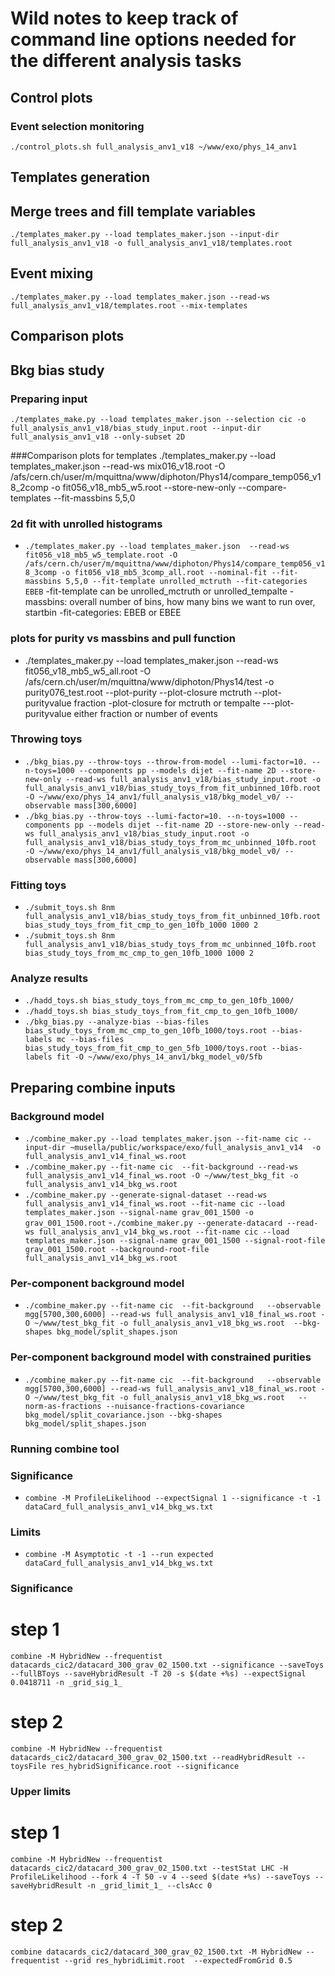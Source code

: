 # Wild notes to keep track of command line options needed for the different analysis tasks

## Control plots

### Event selection monitoring
`./control_plots.sh full_analysis_anv1_v18 ~/www/exo/phys_14_anv1`

## Templates generation

## Merge trees and fill template variables
`./templates_maker.py --load templates_maker.json --input-dir full_analysis_anv1_v18 -o full_analysis_anv1_v18/templates.root`

## Event mixing
`./templates_maker.py --load templates_maker.json --read-ws full_analysis_anv1_v18/templates.root --mix-templates`

## Comparison plots


## Bkg bias study

### Preparing input
`./templates_make.py --load templates_maker.json --selection cic -o full_analysis_anv1_v18/bias_study_input.root --input-dir full_analysis_anv1_v18 --only-subset 2D`

###Comparison plots for templates
./templates_maker.py --load templates_maker.json  --read-ws mix016_v18.root -O /afs/cern.ch/user/m/mquittna/www/diphoton/Phys14/compare_temp056_v18_2comp -o fit056_v18_mb5_w5.root  --store-new-only --compare-templates --fit-massbins 5,5,0

### 2d fit with unrolled histograms
- `./templates_maker.py --load templates_maker.json  --read-ws fit056_v18_mb5_w5_template.root -O /afs/cern.ch/user/m/mquittna/www/diphoton/Phys14/compare_temp056_v18_3comp -o fit056_v18_mb5_3comp_all.root --nominal-fit --fit-massbins 5,5,0 --fit-template unrolled_mctruth --fit-categories EBEB`
-fit-template can be unrolled_mctruth or unrolled_tempalte
-massbins: overall number of bins, how many bins we want to run over, startbin
-fit-categories: EBEB or EBEE

### plots for purity vs massbins and pull function
- ./templates_maker.py --load templates_maker.json  --read-ws fit056_v18_mb5_w5_all.root -O /afs/cern.ch/user/m/mquittna/www/diphoton/Phys14/test -o purity076_test.root --plot-purity --plot-closure mctruth --plot-purityvalue fraction
-plot-closure for mctruth or tempalte
---plot-purityvalue either fraction or number of events

### Throwing toys
- `./bkg_bias.py --throw-toys --throw-from-model --lumi-factor=10. --n-toys=1000 --components pp --models dijet --fit-name 2D --store-new-only --read-ws full_analysis_anv1_v18/bias_study_input.root -o full_analysis_anv1_v18/bias_study_toys_from_fit_unbinned_10fb.root  -O ~/www/exo/phys_14_anv1/full_analysis_v18/bkg_model_v0/ --observable mass[300,6000]`
- `./bkg_bias.py --throw-toys --lumi-factor=10. --n-toys=1000 --components pp --models dijet --fit-name 2D --store-new-only --read-ws full_analysis_anv1_v18/bias_study_input.root -o full_analysis_anv1_v18/bias_study_toys_from_mc_unbinned_10fb.root  -O ~/www/exo/phys_14_anv1/full_analysis_v18/bkg_model_v0/ --observable mass[300,6000]`

### Fitting toys
- `./submit_toys.sh 8nm full_analysis_anv1_v18/bias_study_toys_from_fit_unbinned_10fb.root bias_study_toys_from_fit_cmp_to_gen_10fb_1000 1000 2`
- `./submit_toys.sh 8nm full_analysis_anv1_v18/bias_study_toys_from_mc_unbinned_10fb.root  bias_study_toys_from_mc_cmp_to_gen_10fb_1000 1000 2`

### Analyze results
- `./hadd_toys.sh bias_study_toys_from_mc_cmp_to_gen_10fb_1000/`
- `./hadd_toys.sh bias_study_toys_from_fit_cmp_to_gen_10fb_1000/`
- `./bkg_bias.py --analyze-bias --bias-files bias_study_toys_from_mc_cmp_to_gen_10fb_1000/toys.root --bias-labels mc --bias-files bias_study_toys_from_fit_cmp_to_gen_5fb_1000/toys.root --bias-labels fit -O ~/www/exo/phys_14_anv1/bkg_model_v0/5fb`


## Preparing combine inputs

### Background model
- `./combine_maker.py --load templates_maker.json --fit-name cic --input-dir ~musella/public/workspace/exo/full_analysis_anv1_v14  -o full_analysis_anv1_v14_final_ws.root`
- `./combine_maker.py --fit-name cic  --fit-background --read-ws full_analysis_anv1_v14_final_ws.root -O ~/www/test_bkg_fit -o full_analysis_anv1_v14_bkg_ws.root`
- `./combine_maker.py --generate-signal-dataset --read-ws full_analysis_anv1_v14_final_ws.root --fit-name cic --load templates_maker.json --signal-name grav_001_1500 -o grav_001_1500.root`
-`./combine_maker.py --generate-datacard --read-ws full_analysis_anv1_v14_bkg_ws.root --fit-name cic --load templates_maker.json --signal-name grav_001_1500 --signal-root-file grav_001_1500.root --background-root-file full_analysis_anv1_v14_bkg_ws.root`


### Per-component background model
- `./combine_maker.py --fit-name cic  --fit-background   --observable mgg[5700,300,6000] --read-ws full_analysis_anv1_v18_final_ws.root -O ~/www/test_bkg_fit -o full_analysis_anv1_v18_bkg_ws.root  --bkg-shapes bkg_model/split_shapes.json`

### Per-component background model with constrained purities
- `./combine_maker.py --fit-name cic  --fit-background   --observable mgg[5700,300,6000] --read-ws full_analysis_anv1_v18_final_ws.root -O ~/www/test_bkg_fit -o full_analysis_anv1_v18_bkg_ws.root   --norm-as-fractions --nuisance-fractions-covariance bkg_model/split_covariance.json --bkg-shapes bkg_model/split_shapes.json`

### Running combine tool 

### Significance
- `combine -M ProfileLikelihood --expectSignal 1 --significance -t -1 dataCard_full_analysis_anv1_v14_bkg_ws.txt`
### Limits
- `combine -M Asymptotic -t -1 --run expected dataCard_full_analysis_anv1_v14_bkg_ws.txt`


### Significance
# step 1
`combine -M HybridNew --frequentist datacards_cic2/datacard_300_grav_02_1500.txt --significance --saveToys --fullBToys --saveHybridResult -T 20 -s $(date +%s) --expectSignal 0.0418711 -n _grid_sig_1_`
# step 2
`combine -M HybridNew --frequentist datacards_cic2/datacard_300_grav_02_1500.txt --readHybridResult --toysFile res_hybridSignificance.root --significance`

### Upper limits
# step 1
`combine -M HybridNew --frequentist datacards_cic2/datacard_300_grav_02_1500.txt --testStat LHC -H ProfileLikelihood --fork 4 -T 50 -v 4 --seed $(date +%s) --saveToys --saveHybridResult -n _grid_limit_1_ --clsAcc 0`
# step 2
`combine datacards_cic2/datacard_300_grav_02_1500.txt -M HybridNew --frequentist --grid res_hybridLimit.root  --expectedFromGrid 0.5`


